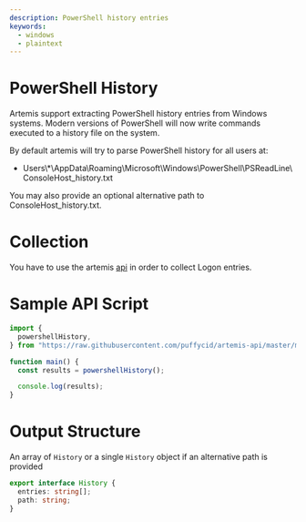 ```yaml
---
description: PowerShell history entries
keywords:
  - windows
  - plaintext
---
```


# PowerShell History

Artemis support extracting PowerShell history entries from Windows systems.
Modern versions of PowerShell will now write commands executed to a history file
on the system.

By default artemis will try to parse PowerShell history for all users at:

- Users\\*\\AppData\\Roaming\\Microsoft\\Windows\\PowerShell\\PSReadLine\\ConsoleHost_history.txt

You may also provide an optional alternative path to ConsoleHost_history.txt.

# Collection

You have to use the artemis [api](../../API/overview.md) in order to collect
Logon entries.

# Sample API Script

```typescript
import {
  powershellHistory,
} from "https://raw.githubusercontent.com/puffycid/artemis-api/master/mod.ts";

function main() {
  const results = powershellHistory();

  console.log(results);
}
```

# Output Structure

An array of `History` or a single `History` object if an alternative path is
provided

```typescript
export interface History {
  entries: string[];
  path: string;
}
```
